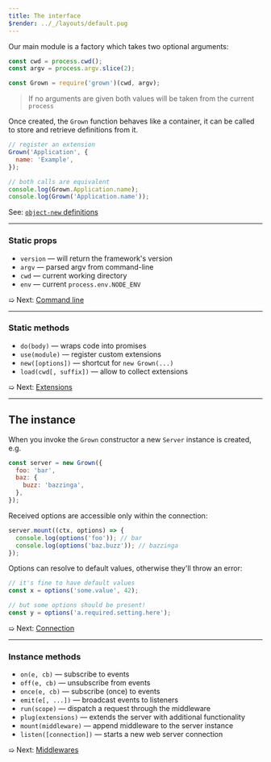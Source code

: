 ```yaml
---
title: The interface
$render: ../_/layouts/default.pug
---
```


Our main module is a factory which takes two optional arguments:

```js
const cwd = process.cwd();
const argv = process.argv.slice(2);

const Grown = require('grown')(cwd, argv);
```

> If no arguments are given both values will be taken from the current `process`

Once created, the `Grown` function behaves like a container, it can be called to
store and retrieve definitions from it.

```js
// register an extension
Grown('Application', {
  name: 'Example',
});

// both calls are equivalent
console.log(Grown.Application.name);
console.log(Grown('Application.name'));
```

See: [`object-new` definitions](https://www.npmjs.com/package/object-new#definitions)

---

### Static props

- `version` &mdash; will return the framework's version
- `argv` &mdash; parsed argv from command-line
- `cwd` &mdash; current working directory
- `env` &mdash; current `process.env.NODE_ENV`

➯ Next: [Command line](./docs/command-line)

---

### Static methods

- `do(body)` &mdash; wraps code into promises
- `use(module)` &mdash; register custom extensions
- `new([options])` &mdash; shortcut for `new Grown(...)`
- `load(cwd[, suffix])` &mdash; allow to collect extensions

➯ Next: [Extensions](./docs/extensions)

---

## The instance

When you invoke the `Grown` constructor a new `Server` instance is created, e.g.

```js
const server = new Grown({
  foo: 'bar',
  baz: {
    buzz: 'bazzinga',
  },
});
```

Received options are accessible only within the connection:

```js
server.mount((ctx, options) => {
  console.log(options('foo')); // bar
  console.log(options('baz.buzz')); // bazzinga
});
```

Options can resolve to default values, otherwise they'll throw an error:

```js
// it's fine to have default values
const x = options('some.value', 42);

// but some options should be present!
const y = options('a.required.setting.here');
```

➯ Next: [Connection](./docs/connection)

---

### Instance methods

- `on(e, cb)` &mdash; subscribe to events
- `off(e, cb)` &mdash; unsubscribe from events
- `once(e, cb)` &mdash; subscribe (once) to events
- `emit(e[, ...])` &mdash; broadcast events to listeners
- `run(scope)` &mdash; dispatch a request through the middleware
- `plug(extensions)` &mdash; extends the server with additional functionality
- `mount(middleware)` &mdash; append middleware to the server instance
- `listen([connection])` &mdash; starts a new web server connection

➯ Next: [Middlewares](./docs/middlewares)
